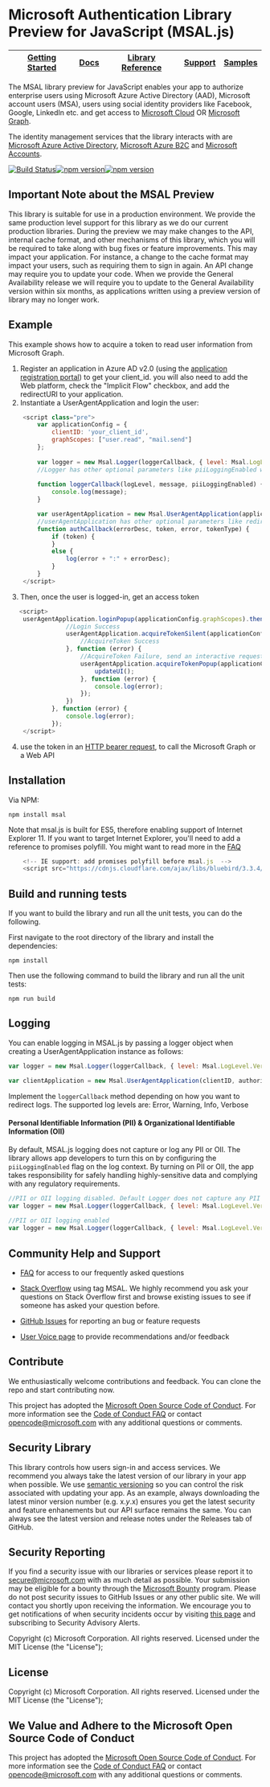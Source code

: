 
Microsoft Authentication Library Preview for JavaScript (MSAL.js)
=========================================================

| [Getting Started](https://github.com/Azure-Samples/active-directory-javascript-singlepageapp-dotnet-webapi-v2 )| [Docs](https://aka.ms/aaddevv2) | [Library Reference](https://htmlpreview.github.io/?https://raw.githubusercontent.com/AzureAD/microsoft-authentication-library-for-js/blob/dev/docs/classes/_useragentapplication_.useragentapplication.html) | [Support](README.md#community-help-and-support) | [Samples](./devApps/VanillaJSTestApp )
| --- | --- | --- | --- | --- |


The MSAL library preview for JavaScript enables your app to authorize enterprise users using Microsoft Azure Active Directory (AAD), Microsoft account users (MSA), users using social identity providers like Facebook, Google, LinkedIn etc. and get access to [Microsoft Cloud](https://cloud.microsoft.com) OR  [Microsoft Graph](https://graph.microsoft.io). 

The identity management services that the library interacts with are [Microsoft Azure Active Directory](https://azure.microsoft.com/en-us/services/active-directory/), [Microsoft Azure B2C](https://azure.microsoft.com/services/active-directory-b2c/) and [Microsoft Accounts](https://account.microsoft.com).


[![Build Status](https://travis-ci.org/AzureAD/microsoft-authentication-library-for-js.png?branch=dev)](https://travis-ci.org/AzureAD/microsoft-authentication-library-for-js)[![npm version](https://img.shields.io/npm/v/msal.svg?style=flat)](https://www.npmjs.com/package/msal)[![npm version](https://img.shields.io/npm/dm/msal.svg)](https://nodei.co/npm/msal/)

## Important Note about the MSAL Preview
This library is suitable for use in a production environment. We provide the same production level support for this library as we do our current production libraries. During the preview we may make changes to the API, internal cache format, and other mechanisms of this library, which you will be required to take along with bug fixes or feature improvements. This may impact your application. For instance, a change to the cache format may impact your users, such as requiring them to sign in again. An API change may require you to update your code. When we provide the General Availability release we will require you to update to the General Availability version within six months, as applications written using a preview version of library may no longer work.


## Example
This example shows how to acquire a token to read user information from Microsoft Graph.
1. Register an application in Azure AD v2.0 (using the [application registration portal](https://apps.dev.microsoft.com/)) to get your client_id. you will also need to add the Web platform, check the "Implicit Flow" checkbox, and add the redirectURI to your application.
2. Instantiate a UserAgentApplication and login the user:
```JavaScript
    <script class="pre">
        var applicationConfig = {
            clientID: 'your_client_id',
            graphScopes: ["user.read", "mail.send"]
        };
		
        var logger = new Msal.Logger(loggerCallback, { level: Msal.LogLevel.Verbose, correlationId:'12345' }); // level and correlationId are optional parameters.
		//Logger has other optional parameters like piiLoggingEnabled which can be assigned as shown aabove. Please refer to the docs to see the full list and their default values.
		
        function loggerCallback(logLevel, message, piiLoggingEnabled) {
            console.log(message);
        }

        var userAgentApplication = new Msal.UserAgentApplication(applicationConfig.clientID, null, authCallback, { logger: logger, cacheLocation: 'localStorage'}); //logger and cacheLocation are optional parameters.
		//userAgentApplication has other optional parameters like redirectUri which can be assigned as shown above.Please refer to the docs to see the full list and their default values.
        function authCallback(errorDesc, token, error, tokenType) {
            if (token) {
            }
            else {
                log(error + ":" + errorDesc);
            }
        }
    </script>
```
3. Then, once the user is logged-in, get an access token

```JavaScript
   <script>
    userAgentApplication.loginPopup(applicationConfig.graphScopes).then(function (idToken) {
                //Login Success
                userAgentApplication.acquireTokenSilent(applicationConfig.graphScopes).then(function (accessToken) {
                    //AcquireToken Success
                }, function (error) {
                    //AcquireToken Failure, send an interactive request.
                    userAgentApplication.acquireTokenPopup(applicationConfig.graphScopes).then(function (accessToken) {
                        updateUI();
                    }, function (error) {
                        console.log(error);
                    });
                })
            }, function (error) {
                console.log(error);
            });
    </script>
```

4. use the token in an [HTTP bearer request](https://github.com/Azure-Samples/active-directory-javascript-singlepageapp-dotnet-webapi-v2/blob/master/TodoSPA/App/Scripts/Ctrls/todoListCtrl.js#L30), to call the Microsoft Graph or a Web API

## Installation

Via NPM:

    npm install msal

Note that msal.js is built for ES5, therefore enabling support of Internet Explorer 11. If you want to target Internet Explorer, you'll need to add a reference to promises polyfill. You might want to read more in the [FAQ](../../wiki)
```JavaScript
    <!-- IE support: add promises polyfill before msal.js  -->
    <script src="https://cdnjs.cloudflare.com/ajax/libs/bluebird/3.3.4/bluebird.min.js" class="pre"></script> 
```

## Build and running tests

If you want to build the library and run all the unit tests, you can do the following.

First navigate to the root directory of the library and install the dependencies:

	npm install
	
Then use the following command to build the library and run all the unit tests:

	npm run build

## Logging

You can enable logging in MSAL.js by passing a logger object when creating a UserAgentApplication instance as follows: 
```javascript
var logger = new Msal.Logger(loggerCallback, { level: Msal.LogLevel.Verbose });

var clientApplication = new Msal.UserAgentApplication(clientID, authority, authCallback, { logger: logger });

```
Implement the `loggerCallback` method depending on how you want to redirect logs. 
The supported log levels are: Error, Warning, Info, Verbose

#### Personal Identifiable Information (PII) & Organizational Identifiable Information (OII)

By default, MSAL.js logging does not capture or log any PII or OII. The library allows app developers to turn this on by configuring the `piiLoggingEnabled` flag on the log context. By turning on PII or OII, the app takes responsibility for safely handling highly-sensitive data and complying with any regulatory requirements.

```javascript
//PII or OII logging disabled. Default Logger does not capture any PII or OII
var logger = new Msal.Logger(loggerCallback, { level: Msal.LogLevel.Verbose, piiLoggingEnabled: false });
    
//PII or OII logging enabled
var logger = new Msal.Logger(loggerCallback, { level: Msal.LogLevel.Verbose, piiLoggingEnabled: true });

```
## Community Help and Support

- [FAQ](../../wiki) for access to our frequently asked questions

- [Stack Overflow](http://stackoverflow.com/questions/tagged/msal) using tag MSAL.
We highly recommend you ask your questions on Stack Overflow first and browse existing issues to see if someone has asked your question before. 

- [GitHub Issues](../../issues) for reporting an bug or feature requests 

- [User Voice page](https://feedback.azure.com/forums/169401-azure-active-directory) to provide recommendations and/or feedback

## Contribute

We enthusiastically welcome contributions and feedback. You can clone the repo and start contributing now. 

This project has adopted the [Microsoft Open Source Code of Conduct](https://opensource.microsoft.com/codeofconduct/). For more information see the [Code of Conduct FAQ](https://opensource.microsoft.com/codeofconduct/faq/) or contact [opencode@microsoft.com](mailto:opencode@microsoft.com) with any additional questions or comments.

## Security Library

This library controls how users sign-in and access services. We recommend you always take the latest version of our library in your app when possible. We use [semantic versioning](http://semver.org) so you can control the risk associated with updating your app. As an example, always downloading the latest minor version number (e.g. x.*y*.x) ensures you get the latest security and feature enhanements but our API surface remains the same. You can always see the latest version and release notes under the Releases tab of GitHub.

## Security Reporting

If you find a security issue with our libraries or services please report it to [secure@microsoft.com](mailto:secure@microsoft.com) with as much detail as possible. Your submission may be eligible for a bounty through the [Microsoft Bounty](http://aka.ms/bugbounty) program. Please do not post security issues to GitHub Issues or any other public site. We will contact you shortly upon receiving the information. We encourage you to get notifications of when security incidents occur by visiting [this page](https://technet.microsoft.com/en-us/security/dd252948) and subscribing to Security Advisory Alerts.


Copyright (c) Microsoft Corporation.  All rights reserved. Licensed under the MIT License (the "License");



## License

Copyright (c) Microsoft Corporation.  All rights reserved. Licensed under the MIT License (the "License");

## We Value and Adhere to the Microsoft Open Source Code of Conduct

This project has adopted the [Microsoft Open Source Code of Conduct](https://opensource.microsoft.com/codeofconduct/). For more information see the [Code of Conduct FAQ](https://opensource.microsoft.com/codeofconduct/faq/) or contact [opencode@microsoft.com](mailto:opencode@microsoft.com) with any additional questions or comments.
